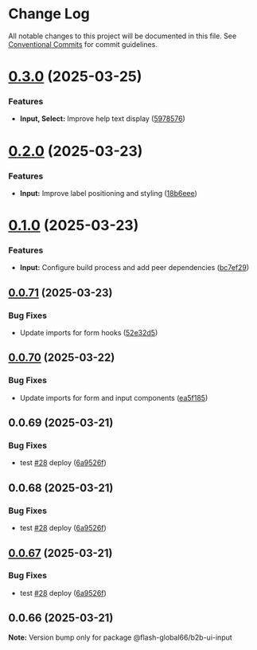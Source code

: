 # Change Log

All notable changes to this project will be documented in this file.
See [Conventional Commits](https://conventionalcommits.org) for commit guidelines.

# [0.3.0](https://github.com/Flash-Global66/b2b-ui-framework/compare/@flash-global66/b2b-ui-input@0.2.0...@flash-global66/b2b-ui-input@0.3.0) (2025-03-25)


### Features

* **Input, Select:** Improve help text display ([5978576](https://github.com/Flash-Global66/b2b-ui-framework/commit/59785765977bd2c94a4b7f6b73af52ed57979e6d))





# [0.2.0](https://github.com/Flash-Global66/b2b-ui-framework/compare/@flash-global66/b2b-ui-input@0.1.0...@flash-global66/b2b-ui-input@0.2.0) (2025-03-23)


### Features

* **Input:** Improve label positioning and styling ([18b6eee](https://github.com/Flash-Global66/b2b-ui-framework/commit/18b6eeec8e05a1e9722ec1a47d01b2b88789140a))





# [0.1.0](https://github.com/Flash-Global66/b2b-ui-framework/compare/@flash-global66/b2b-ui-input@0.0.71...@flash-global66/b2b-ui-input@0.1.0) (2025-03-23)


### Features

* **Input:** Configure build process and add peer dependencies ([bc7ef29](https://github.com/Flash-Global66/b2b-ui-framework/commit/bc7ef2908b9a87029befa02299033e36db7f47a1))





## [0.0.71](https://github.com/Flash-Global66/b2b-ui-framework/compare/@flash-global66/b2b-ui-input@0.0.70...@flash-global66/b2b-ui-input@0.0.71) (2025-03-23)


### Bug Fixes

* Update imports for form hooks ([52e32d5](https://github.com/Flash-Global66/b2b-ui-framework/commit/52e32d5b408f066ad4ac3a3d0cd3b7dd610bcdd5))





## [0.0.70](https://github.com/Flash-Global66/b2b-ui-framework/compare/@flash-global66/b2b-ui-input@0.0.69...@flash-global66/b2b-ui-input@0.0.70) (2025-03-22)


### Bug Fixes

* Update imports for form and input components ([ea5f185](https://github.com/Flash-Global66/b2b-ui-framework/commit/ea5f185b480cc1fd7a230925eb004964968bc413))





## 0.0.69 (2025-03-21)


### Bug Fixes

* test [#28](https://github.com/Flash-Global66/b2b-ui-framework/issues/28) deploy ([6a9526f](https://github.com/Flash-Global66/b2b-ui-framework/commit/6a9526f986d683e05284d289c3022e35e1c7a590))





## 0.0.68 (2025-03-21)


### Bug Fixes

* test [#28](https://github.com/Flash-Global66/b2b-ui-framework/issues/28) deploy ([6a9526f](https://github.com/Flash-Global66/b2b-ui-framework/commit/6a9526f986d683e05284d289c3022e35e1c7a590))





## [0.0.67](https://github.com/Flash-Global66/b2b-ui-framework/compare/@flash-global66/b2b-ui-input@0.0.66...@flash-global66/b2b-ui-input@0.0.67) (2025-03-21)


### Bug Fixes

* test [#28](https://github.com/Flash-Global66/b2b-ui-framework/issues/28) deploy ([6a9526f](https://github.com/Flash-Global66/b2b-ui-framework/commit/6a9526f986d683e05284d289c3022e35e1c7a590))





## 0.0.66 (2025-03-21)

**Note:** Version bump only for package @flash-global66/b2b-ui-input
